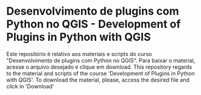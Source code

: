 # Desenvolvimento de plugins com Python no QGIS - Development of Plugins in Python with QGIS

Este repositório é relativo aos materiais e scripts do curso "Desenvolvimento de plugins com Python no QGIS". Para baixar o material, acesse o arquivo desejado e clique em download. 
This repository regards to the material and scripts of the course 'Development of Plugins in Python with QGIS'. To download the material, please, access the desired file and click in 'Download'
